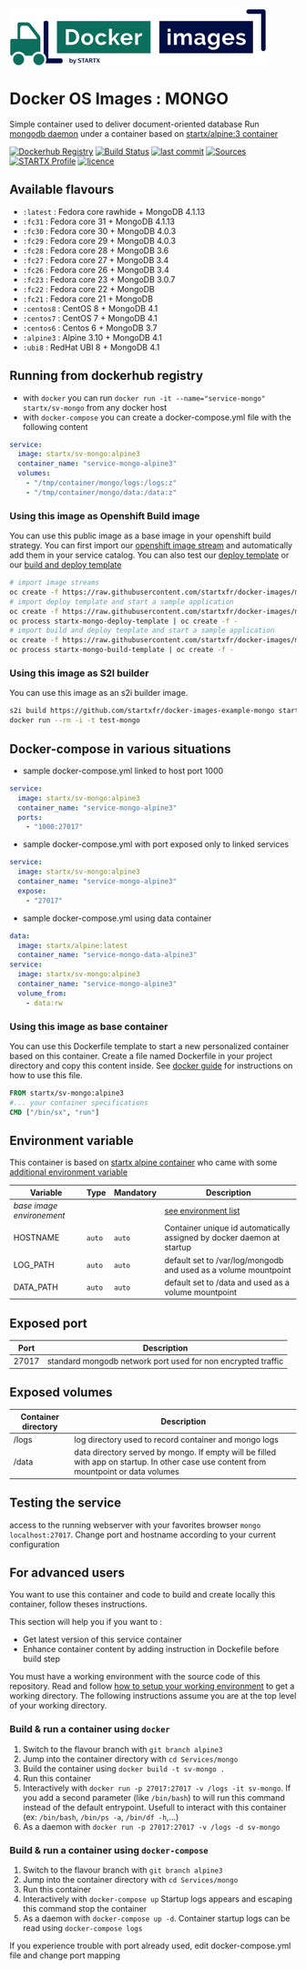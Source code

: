 [![startxfr/docker-images](https://raw.githubusercontent.com/startxfr/docker-images/master/travis/logo-small.svg?sanitize=true)](https://github.com/startxfr/docker-images)

# Docker OS Images : MONGO

Simple container used to deliver document-oriented database
Run [mongodb daemon](https://www.mongodb.org/) under a container 
based on [startx/alpine:3 container](https://hub.docker.com/r/startx/alpine)

[![Dockerhub Registry](https://img.shields.io/docker/build/startx/sv-mongo.svg)](https://hub.docker.com/r/startx/sv-mongo) [![Build Status](https://travis-ci.org/startxfr/docker-images.svg?branch=alpine)](https://travis-ci.org/startxfr/docker-images) [![last commit](https://img.shields.io/github/last-commit/startxfr/docker-images.svg)](https://github.com/startxfr/docker-images) [![Sources](https://img.shields.io/badge/startxfr-docker--images-blue.svg)](https://github.com/startxfr/docker-images/tree/alpine/Services/mongo/) [![STARTX Profile](https://img.shields.io/badge/provider-startx-green.svg)](https://github.com/startxfr) [![licence](https://img.shields.io/github/license/startxfr/docker-images.svg)](https://github.com/startxfr/docker-images) 

## Available flavours

* `:latest` : Fedora core rawhide + MongoDB 4.1.13
* `:fc31` : Fedora core 31 + MongoDB 4.1.13
* `:fc30` : Fedora core 30 + MongoDB 4.0.3
* `:fc29` : Fedora core 29 + MongoDB 4.0.3
* `:fc28` : Fedora core 28 + MongoDB 3.6
* `:fc27` : Fedora core 27 + MongoDB 3.4
* `:fc26` : Fedora core 26 + MongoDB 3.4
* `:fc23` : Fedora core 23 + MongoDB 3.0.7  
* `:fc22` : Fedora core 22 + MongoDB 
* `:fc21` : Fedora core 21 + MongoDB 
* `:centos8` : CentOS 8 + MongoDB 4.1
* `:centos7` : CentOS 7 + MongoDB 4.1
* `:centos6` : Centos 6 + MongoDB 3.7
* `:alpine3` : Alpine 3.10 + MongoDB 4.1
* `:ubi8` : RedHat UBI 8 + MongoDB 4.1

## Running from dockerhub registry

* with `docker` you can run `docker run -it --name="service-mongo" startx/sv-mongo` from any docker host
* with `docker-compose` you can create a docker-compose.yml file with the following content
```YAML
service:
  image: startx/sv-mongo:alpine3
  container_name: "service-mongo-alpine3"
  volumes:
    - "/tmp/container/mongo/logs:/logs:z"
    - "/tmp/container/mongo/data:/data:z"
```

### Using this image as Openshift Build image

You can use this public image as a base image in your openshift build strategy. You can first import
our [openshift image stream](https://raw.githubusercontent.com/startxfr/docker-images/master/Services/mongo/openshift-imageStreams.yml)
and automatically add them in your service catalog. You can also test our [deploy template](https://raw.githubusercontent.com/startxfr/docker-images/master/Services/mongo/openshift-template-deploy.yml)
or our [build and deploy template](https://raw.githubusercontent.com/startxfr/docker-images/master/Services/mongo/openshift-template-build.yml)

```bash
# import image streams
oc create -f https://raw.githubusercontent.com/startxfr/docker-images/master/Services/mongo/openshift-imageStreams.yml
# import deploy template and start a sample application
oc create -f https://raw.githubusercontent.com/startxfr/docker-images/master/Services/mongo/openshift-template-deploy.yml
oc process startx-mongo-deploy-template | oc create -f -
# import build and deploy template and start a sample application
oc create -f https://raw.githubusercontent.com/startxfr/docker-images/master/Services/mongo/openshift-template-build.yml
oc process startx-mongo-build-template | oc create -f -
```

### Using this image as S2I builder

You can use this image as an s2i builder image. 
```bash
s2i build https://github.com/startxfr/docker-images-example-mongo startx/sv-mongo test-mongo
docker run --rm -i -t test-mongo
```

## Docker-compose in various situations

* sample docker-compose.yml linked to host port 1000
```YAML
service:
  image: startx/sv-mongo:alpine3
  container_name: "service-mongo-alpine3"
  ports:
    - "1000:27017"
```
* sample docker-compose.yml with port exposed only to linked services
```YAML
service:
  image: startx/sv-mongo:alpine3
  container_name: "service-mongo-alpine3"
  expose:
    - "27017"
```
* sample docker-compose.yml using data container
```YAML
data:
  image: startx/alpine:latest
  container_name: "service-mongo-data-alpine3"
service:
  image: startx/sv-mongo:alpine3
  container_name: "service-mongo-alpine3"
  volume_from:
    - data:rw
```

### Using this image as base container

You can use this Dockerfile template to start a new personalized container based on this container. Create a file named Dockerfile in your project directory and copy this content inside. See [docker guide](http://docs.docker.com/engine/reference/builder/) for instructions on how to use this file.
```Dockerfile
FROM startx/sv-mongo:alpine3
#... your container specifications
CMD ["/bin/sx", "run"]
```

## Environment variable

This container is based on [startx alpine container](https://hub.docker.com/r/startx/alpine) who came with 
some [additional environment variable](https://github.com/startxfr/docker-images/tree/alpine/OS#environment-variable)

| Variable                  | Type     | Mandatory | Description                                                              |
|---------------------------|----------|-----------|--------------------------------------------------------------------------|
| <i>base image environement</i> |          |           | [see environment list](https://github.com/startxfr/docker-images/tree/alpine/OS#environment-variable)
| HOSTNAME                  | `auto`   | `auto`    | Container unique id automatically assigned by docker daemon at startup
| LOG_PATH                  | `auto`   | `auto`    | default set to /var/log/mongodb and used as a volume mountpoint
| DATA_PATH                 | `auto`   | `auto`    | default set to /data and used as a volume mountpoint

## Exposed port

| Port  | Description                                                              |
|-------|--------------------------------------------------------------------------|
| 27017 | standard mongodb network port used for non encrypted traffic

## Exposed volumes

| Container directory  | Description                                                              |
|----------------------|--------------------------------------------------------------------------|
| /logs                | log directory used to record container and mongo logs
| /data                | data directory served by mongo. If empty will be filled with app on startup. In other case use content from mountpoint or data volumes

## Testing the service

access to the running webserver with your favorites browser `mongo localhost:27017`. Change port and hostname according to your current configuration

## For advanced users

You want to use this container and code to build and create locally this container, follow theses instructions.

This section will help you if you want to :
* Get latest version of this service container
* Enhance container content by adding instruction in Dockefile before build step

You must have a working environment with the source code of this repository. Read and follow [how to setup your working environment](https://github.com/startxfr/docker-images#setup-your-working-environment-mandatory) to get a working directory. The following instructions assume you are at the top level of your working directory.

### Build & run a container using `docker`

1. Switch to the flavour branch with `git branch alpine3`
2. Jump into the container directory with `cd Services/mongo`
3. Build the container using `docker build -t sv-mongo .`
4. Run this container 
  1. Interactively with `docker run -p 27017:27017 -v /logs -it sv-mongo`. If you add a second parameter (like `/bin/bash`) to will run this command instead of the default entrypoint. Usefull to interact with this container (ex: `/bin/bash`, `/bin/ps -a`, `/bin/df -h`,...) 
  2. As a daemon with `docker run -p 27017:27017 -v /logs -d sv-mongo`


### Build & run a container using `docker-compose`

1. Switch to the flavour branch with `git branch alpine3`
2. Jump into the container directory with `cd Services/mongo`
3. Run this container 
  1. Interactively with `docker-compose up` Startup logs appears and escaping this command stop the container
  2. As a daemon with `docker-compose up -d`. Container startup logs can be read using `docker-compose logs`

If you experience trouble with port already used, edit docker-compose.yml file and change port mapping
